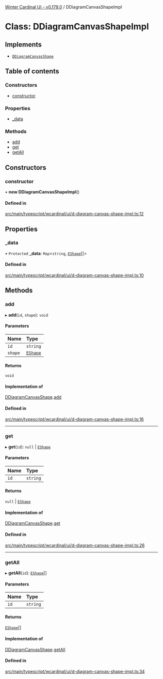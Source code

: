 [Winter Cardinal UI - v0.179.0](../index.md) / DDiagramCanvasShapeImpl

# Class: DDiagramCanvasShapeImpl

## Implements

- [`DDiagramCanvasShape`](../interfaces/DDiagramCanvasShape.md)

## Table of contents

### Constructors

- [constructor](DDiagramCanvasShapeImpl.md#constructor)

### Properties

- [\_data](DDiagramCanvasShapeImpl.md#_data)

### Methods

- [add](DDiagramCanvasShapeImpl.md#add)
- [get](DDiagramCanvasShapeImpl.md#get)
- [getAll](DDiagramCanvasShapeImpl.md#getall)

## Constructors

### constructor

• **new DDiagramCanvasShapeImpl**()

#### Defined in

[src/main/typescript/wcardinal/ui/d-diagram-canvas-shape-impl.ts:12](https://github.com/winter-cardinal/winter-cardinal-ui/blob/v0.179.0/src/main/typescript/wcardinal/ui/d-diagram-canvas-shape-impl.ts#L12)

## Properties

### \_data

• `Protected` **\_data**: `Map`<`string`, [`EShape`](../interfaces/EShape.md)[]\>

#### Defined in

[src/main/typescript/wcardinal/ui/d-diagram-canvas-shape-impl.ts:10](https://github.com/winter-cardinal/winter-cardinal-ui/blob/v0.179.0/src/main/typescript/wcardinal/ui/d-diagram-canvas-shape-impl.ts#L10)

## Methods

### add

▸ **add**(`id`, `shape`): `void`

#### Parameters

| Name | Type |
| :------ | :------ |
| `id` | `string` |
| `shape` | [`EShape`](../interfaces/EShape.md) |

#### Returns

`void`

#### Implementation of

[DDiagramCanvasShape](../interfaces/DDiagramCanvasShape.md).[add](../interfaces/DDiagramCanvasShape.md#add)

#### Defined in

[src/main/typescript/wcardinal/ui/d-diagram-canvas-shape-impl.ts:16](https://github.com/winter-cardinal/winter-cardinal-ui/blob/v0.179.0/src/main/typescript/wcardinal/ui/d-diagram-canvas-shape-impl.ts#L16)

___

### get

▸ **get**(`id`): ``null`` \| [`EShape`](../interfaces/EShape.md)

#### Parameters

| Name | Type |
| :------ | :------ |
| `id` | `string` |

#### Returns

``null`` \| [`EShape`](../interfaces/EShape.md)

#### Implementation of

[DDiagramCanvasShape](../interfaces/DDiagramCanvasShape.md).[get](../interfaces/DDiagramCanvasShape.md#get)

#### Defined in

[src/main/typescript/wcardinal/ui/d-diagram-canvas-shape-impl.ts:26](https://github.com/winter-cardinal/winter-cardinal-ui/blob/v0.179.0/src/main/typescript/wcardinal/ui/d-diagram-canvas-shape-impl.ts#L26)

___

### getAll

▸ **getAll**(`id`): [`EShape`](../interfaces/EShape.md)[]

#### Parameters

| Name | Type |
| :------ | :------ |
| `id` | `string` |

#### Returns

[`EShape`](../interfaces/EShape.md)[]

#### Implementation of

[DDiagramCanvasShape](../interfaces/DDiagramCanvasShape.md).[getAll](../interfaces/DDiagramCanvasShape.md#getall)

#### Defined in

[src/main/typescript/wcardinal/ui/d-diagram-canvas-shape-impl.ts:34](https://github.com/winter-cardinal/winter-cardinal-ui/blob/v0.179.0/src/main/typescript/wcardinal/ui/d-diagram-canvas-shape-impl.ts#L34)
